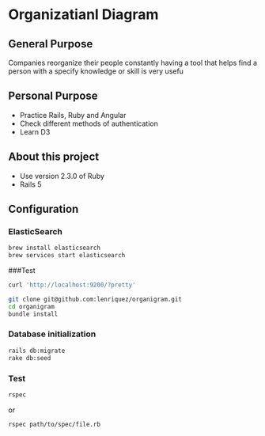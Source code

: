 # Organizatianl Diagram

## General Purpose
Companies reorganize their people constantly having a tool that helps find a person with a specify knowledge or skill
is very usefu

## Personal Purpose
- Practice Rails, Ruby and Angular
- Check different methods of authentication
- Learn D3

## About this project
- Use version 2.3.0 of Ruby
- Rails 5

## Configuration

### ElasticSearch
```bash
brew install elasticsearch
brew services start elasticsearch
```
###Test
```bash
curl 'http://localhost:9200/?pretty'
```

``` bash
git clone git@github.com:lenriquez/organigram.git
cd organigram
bundle install
```

### Database initialization
``` bash
rails db:migrate
rake db:seed
```

### Test
```bash
rspec
```

or

```bash
rspec path/to/spec/file.rb
```

